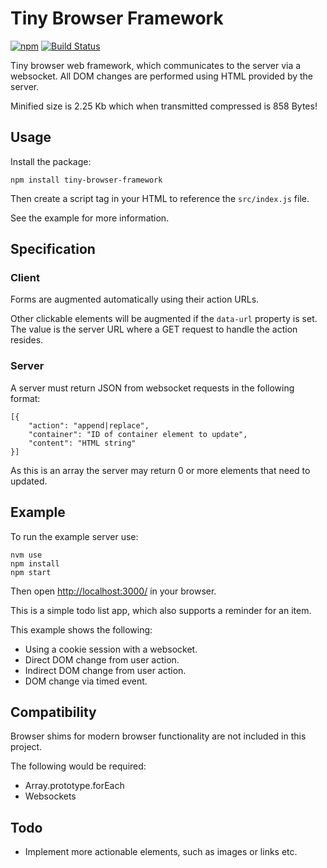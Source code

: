 # Tiny Browser Framework

[![npm](https://img.shields.io/npm/v/tiny-browser-framework.svg)]()
[![Build Status](https://travis-ci.org/thedumbterminal/TinyBrowserFramework.svg?branch=master)](https://travis-ci.org/thedumbterminal/TinyBrowserFramework)

Tiny browser web framework, which communicates to the server via a websocket. All DOM changes are performed using HTML provided by the server.

Minified size is 2.25 Kb which when transmitted compressed is 858 Bytes!

## Usage

Install the package:

    npm install tiny-browser-framework

Then create a script tag in your HTML to reference the `src/index.js` file.

See the example for more information.

## Specification

### Client

Forms are augmented automatically using their action URLs.

Other clickable elements will be augmented if the `data-url` property is set. The value is the server URL where a GET request to handle the action resides.

### Server

A server must return JSON from websocket requests in the following format:

    [{
    	"action": "append|replace",
    	"container": "ID of container element to update",
    	"content": "HTML string"
    }]

As this is an array the server may return 0 or more elements that need to updated.

## Example

To run the example server use:

    nvm use
    npm install
    npm start

Then open [http://localhost:3000/](http://localhost:3000/) in your browser.

This is a simple todo list app, which also supports a reminder for an item.

This example shows the following:

* Using a cookie session with a websocket.
* Direct DOM change from user action.
* Indirect DOM change from user action.
* DOM change via timed event.

## Compatibility

Browser shims for modern browser functionality are not included in this project.

The following would be required:

* Array.prototype.forEach
* Websockets

## Todo

* Implement more actionable elements, such as images or links etc.


